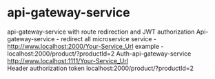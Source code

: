 # api-gateway-service
api-gateway-service with route redirection and JWT authorization
Api-gateway-service - redirect all microservice service -
  http://www.localhost:2000/Your-Service_Url
  example - localhost:2000/product/?productId=2
Auth-api-gateway-service
  http://www.localhost:1111/Your-Service_Url  
          Header authorization token
  localhost:2000/product/?productId=2
